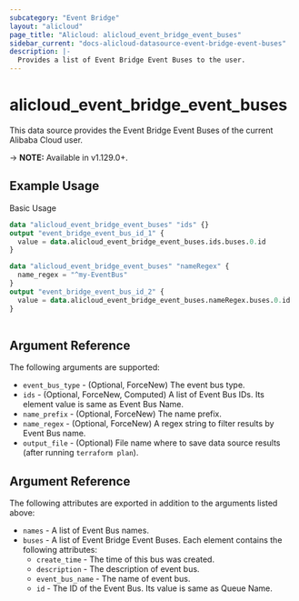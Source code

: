 ```yaml
---
subcategory: "Event Bridge"
layout: "alicloud"
page_title: "Alicloud: alicloud_event_bridge_event_buses"
sidebar_current: "docs-alicloud-datasource-event-bridge-event-buses"
description: |-
  Provides a list of Event Bridge Event Buses to the user.
---
```


# alicloud\_event\_bridge\_event\_buses

This data source provides the Event Bridge Event Buses of the current Alibaba Cloud user.

-> **NOTE:** Available in v1.129.0+.

## Example Usage

Basic Usage

```terraform
data "alicloud_event_bridge_event_buses" "ids" {}
output "event_bridge_event_bus_id_1" {
  value = data.alicloud_event_bridge_event_buses.ids.buses.0.id
}

data "alicloud_event_bridge_event_buses" "nameRegex" {
  name_regex = "^my-EventBus"
}
output "event_bridge_event_bus_id_2" {
  value = data.alicloud_event_bridge_event_buses.nameRegex.buses.0.id
}
            
```

## Argument Reference

The following arguments are supported:

* `event_bus_type` - (Optional, ForceNew) The event bus type.
* `ids` - (Optional, ForceNew, Computed)  A list of Event Bus IDs. Its element value is same as Event Bus Name.
* `name_prefix` - (Optional, ForceNew) The name prefix.
* `name_regex` - (Optional, ForceNew) A regex string to filter results by Event Bus name.
* `output_file` - (Optional) File name where to save data source results (after running `terraform plan`).

## Argument Reference

The following attributes are exported in addition to the arguments listed above:

* `names` - A list of Event Bus names.
* `buses` - A list of Event Bridge Event Buses. Each element contains the following attributes:
	* `create_time` - The time of this bus was created.
	* `description` - The description of event bus.
	* `event_bus_name` - The name of event bus.
	* `id` - The ID of the Event Bus. Its value is same as Queue Name.